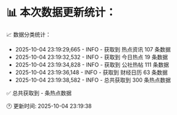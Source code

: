 📊 本次数据更新统计：
==========================

📈 数据分类统计：
- 2025-10-04 23:19:29,665 - INFO - 获取到 热点资讯 107 条数据
- 2025-10-04 23:19:32,532 - INFO - 获取到 今日热点 19 条数据
- 2025-10-04 23:19:34,828 - INFO - 获取到 公社热帖 111 条数据
- 2025-10-04 23:19:36,148 - INFO - 获取到 财经日历 63 条数据
- 2025-10-04 23:19:38,582 - INFO - 总共获取到 300 条热点数据

✅ 总共获取到 - 条热点数据

🕐 更新时间: 2025-10-04 23:19:38

